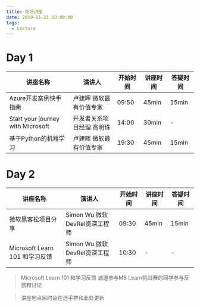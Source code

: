 ```yaml
---
title: 现场讲座
date: 2019-11-21 00:00:00
tags:
  - Lecture
---
```


# Day 1

| 讲座名称                          | 演讲人                    | 开始时间 | 讲座时间 | 答疑时间 |
| --------------------------------- | ------------------------- | -------- | -------- | -------- |
| Azure开发案例快手指南             | 卢建晖 微软最有价值专家   | 09:50    | 45min    | 15min    |
| Start your journey with Microsoft | 开发者关系项目经理 高明珠 | 14:00    | 30min    | -        |
| 基于Python的机器学习              | 卢建晖 微软最有价值专家   | 19:30    | 45min    | 15min    |

# Day 2

| 讲座名称                       | 演讲人                        | 开始时间 | 讲座时间 | 答疑时间 |
| ------------------------------ | ----------------------------- | -------- | -------- | -------- |
| 微软黑客松项目分享             | Simon Wu 微软DevRel资深工程师 | 09:30    | 45min    | 15min    |
| Microsoft Learn 101 和学习反馈 | Simon Wu 微软DevRel资深工程师 | 10:30    | -        | -        |

> Microsoft Learn 101 和学习反馈 诚邀参与MS Learn挑战赛的同学参与反馈和讨论

> 讲座地点届时会在选手群和此处更新